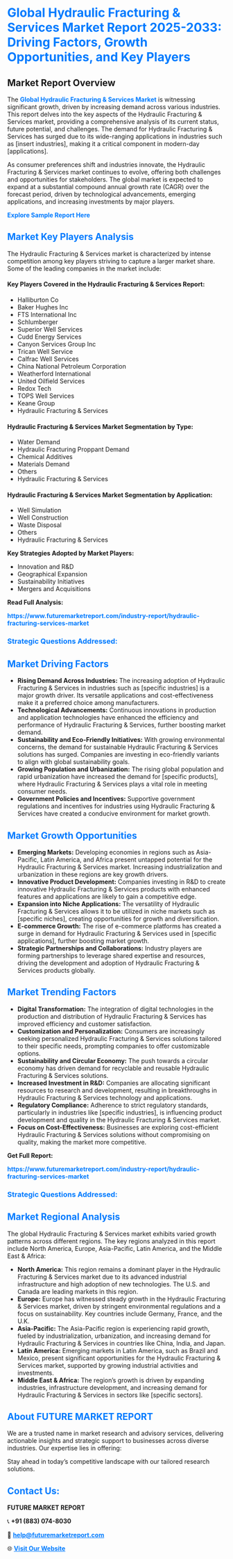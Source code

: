 <h1 style="color: #007BFF;">Global Hydraulic Fracturing & Services Market Report 2025-2033: Driving Factors, Growth Opportunities, and Key Players</h1>

<section id="overview">
<h2>Market Report Overview</h2>
<p>The <a href="https://www.futuremarketreport.com/industry-report/hydraulic-fracturing-services-market" style="color: #007BFF; text-decoration: none;"><strong>Global Hydraulic Fracturing & Services Market</strong></a> is witnessing significant growth, driven by increasing demand across various industries. This report delves into the key aspects of the Hydraulic Fracturing & Services market, providing a comprehensive analysis of its current status, future potential, and challenges. The demand for Hydraulic Fracturing & Services has surged due to its wide-ranging applications in industries such as [insert industries], making it a critical component in modern-day [applications].</p>
<p>As consumer preferences shift and industries innovate, the Hydraulic Fracturing & Services market continues to evolve, offering both challenges and opportunities for stakeholders. The global market is expected to expand at a substantial compound annual growth rate (CAGR) over the forecast period, driven by technological advancements, emerging applications, and increasing investments by major players.</p>
</section>

<section id="overview">
<p><a href="https://www.futuremarketreport.com/request-sample/reportId=110397" style="color: #007BFF; text-decoration: none;"><strong>Explore Sample Report Here</strong></a></p>
</section>

<section id="key-players">
<h2 style="color: #007BFF;">Market Key Players Analysis</h2>
<p>The Hydraulic Fracturing & Services market is characterized by intense competition among key players striving to capture a larger market share. Some of the leading companies in the market include:</p>
<h4>Key Players Covered in the Hydraulic Fracturing & Services Report:</h4>
<ul><li>Halliburton Co</li><li>Baker Hughes Inc</li><li>FTS International Inc</li><li>Schlumberger</li><li>Superior Well Services</li><li>Cudd Energy Services</li><li>Canyon Services Group Inc</li><li>Trican Well Service</li><li>Calfrac Well Services</li><li>China National Petroleum Corporation</li><li>Weatherford International</li><li>United Oilfield Services</li><li>Redox Tech</li><li>TOPS Well Services</li><li>Keane Group</li><li>Hydraulic Fracturing &amp; Services</li></ul>
<h4>Hydraulic Fracturing & Services Market Segmentation by Type:</h4>
<ul><li>Water Demand</li><li>Hydraulic Fracturing Proppant Demand</li><li>Chemical Additives</li><li>Materials Demand</li><li>Others</li><li>Hydraulic Fracturing &amp; Services</li></ul>

<h4>Hydraulic Fracturing & Services Market Segmentation by Application:</h4>
<ul><li>Well Simulation</li><li>Well Construction</li><li>Waste Disposal</li><li>Others</li><li>Hydraulic Fracturing &amp; Services</li></ul>
<p><strong>Key Strategies Adopted by Market Players:</strong></p>
<ul>
<li>Innovation and R&D</li>
<li>Geographical Expansion</li>
<li>Sustainability Initiatives</li>
<li>Mergers and Acquisitions</li>
</ul>
</section>

<section>
<p><strong>Read Full Analysis: </strong></p><a href="https://www.futuremarketreport.com/industry-report/hydraulic-fracturing-services-market" style="color: #007BFF; text-decoration: none;"><strong>https://www.futuremarketreport.com/industry-report/hydraulic-fracturing-services-market</strong></a>
<h3 style="color: #007BFF;">Strategic Questions Addressed:</h3>
</section>

<section id="driving-factors">
<h2 style="color: #007BFF;">Market Driving Factors</h2>
<ul>
<li><strong>Rising Demand Across Industries:</strong> The increasing adoption of Hydraulic Fracturing & Services in industries such as [specific industries] is a major growth driver. Its versatile applications and cost-effectiveness make it a preferred choice among manufacturers.</li>
<li><strong>Technological Advancements:</strong> Continuous innovations in production and application technologies have enhanced the efficiency and performance of Hydraulic Fracturing & Services, further boosting market demand.</li>
<li><strong>Sustainability and Eco-Friendly Initiatives:</strong> With growing environmental concerns, the demand for sustainable Hydraulic Fracturing & Services solutions has surged. Companies are investing in eco-friendly variants to align with global sustainability goals.</li>
<li><strong>Growing Population and Urbanization:</strong> The rising global population and rapid urbanization have increased the demand for [specific products], where Hydraulic Fracturing & Services plays a vital role in meeting consumer needs.</li>
<li><strong>Government Policies and Incentives:</strong> Supportive government regulations and incentives for industries using Hydraulic Fracturing & Services have created a conducive environment for market growth.</li>
</ul>
</section>

<section id="growth-opportunities">
<h2 style="color: #007BFF;">Market Growth Opportunities</h2>
<ul>
<li><strong>Emerging Markets:</strong> Developing economies in regions such as Asia-Pacific, Latin America, and Africa present untapped potential for the Hydraulic Fracturing & Services market. Increasing industrialization and urbanization in these regions are key growth drivers.</li>
<li><strong>Innovative Product Development:</strong> Companies investing in R&D to create innovative Hydraulic Fracturing & Services products with enhanced features and applications are likely to gain a competitive edge.</li>
<li><strong>Expansion into Niche Applications:</strong> The versatility of Hydraulic Fracturing & Services allows it to be utilized in niche markets such as [specific niches], creating opportunities for growth and diversification.</li>
<li><strong>E-commerce Growth:</strong> The rise of e-commerce platforms has created a surge in demand for Hydraulic Fracturing & Services used in [specific applications], further boosting market growth.</li>
<li><strong>Strategic Partnerships and Collaborations:</strong> Industry players are forming partnerships to leverage shared expertise and resources, driving the development and adoption of Hydraulic Fracturing & Services products globally.</li>
</ul>
</section>

<section id="trending-factors">
<h2 style="color: #007BFF;">Market Trending Factors</h2>
<ul>
<li><strong>Digital Transformation:</strong> The integration of digital technologies in the production and distribution of Hydraulic Fracturing & Services has improved efficiency and customer satisfaction.</li>
<li><strong>Customization and Personalization:</strong> Consumers are increasingly seeking personalized Hydraulic Fracturing & Services solutions tailored to their specific needs, prompting companies to offer customizable options.</li>
<li><strong>Sustainability and Circular Economy:</strong> The push towards a circular economy has driven demand for recyclable and reusable Hydraulic Fracturing & Services solutions.</li>
<li><strong>Increased Investment in R&D:</strong> Companies are allocating significant resources to research and development, resulting in breakthroughs in Hydraulic Fracturing & Services technology and applications.</li>
<li><strong>Regulatory Compliance:</strong> Adherence to strict regulatory standards, particularly in industries like [specific industries], is influencing product development and quality in the Hydraulic Fracturing & Services market.</li>
<li><strong>Focus on Cost-Effectiveness:</strong> Businesses are exploring cost-efficient Hydraulic Fracturing & Services solutions without compromising on quality, making the market more competitive.</li>
</ul>
</section>

<section>
<p><strong>Get Full Report: </strong></p><a href="https://www.futuremarketreport.com/industry-report/hydraulic-fracturing-services-market" style="color: #007BFF; text-decoration: none;"><strong>https://www.futuremarketreport.com/industry-report/hydraulic-fracturing-services-market</strong></a>
<h3 style="color: #007BFF;">Strategic Questions Addressed:</h3>
</section>


<section id="regional-analysis">
<h2 style="color: #007BFF;">Market Regional Analysis</h2>
<p>The global Hydraulic Fracturing & Services market exhibits varied growth patterns across different regions. The key regions analyzed in this report include North America, Europe, Asia-Pacific, Latin America, and the Middle East & Africa:</p>
<ul>
<li><strong>North America:</strong> This region remains a dominant player in the Hydraulic Fracturing & Services market due to its advanced industrial infrastructure and high adoption of new technologies. The U.S. and Canada are leading markets in this region.</li>
<li><strong>Europe:</strong> Europe has witnessed steady growth in the Hydraulic Fracturing & Services market, driven by stringent environmental regulations and a focus on sustainability. Key countries include Germany, France, and the U.K.</li>
<li><strong>Asia-Pacific:</strong> The Asia-Pacific region is experiencing rapid growth, fueled by industrialization, urbanization, and increasing demand for Hydraulic Fracturing & Services in countries like China, India, and Japan.</li>
<li><strong>Latin America:</strong> Emerging markets in Latin America, such as Brazil and Mexico, present significant opportunities for the Hydraulic Fracturing & Services market, supported by growing industrial activities and investments.</li>
<li><strong>Middle East & Africa:</strong> The region’s growth is driven by expanding industries, infrastructure development, and increasing demand for Hydraulic Fracturing & Services in sectors like [specific sectors].</li>
</ul>
</section>

<footer>
<h2 style="color: #007BFF;">About FUTURE MARKET REPORT</h2>
<p>We are a trusted name in market research and advisory services, delivering actionable insights and strategic support to businesses across diverse industries. Our expertise lies in offering:</p>

<p>Stay ahead in today’s competitive landscape with our tailored research solutions.</p>

<h2 style="color: #007BFF;">Contact Us:</h2>
<p><strong>FUTURE MARKET REPORT</strong></p>
<p>📞 <strong>+91 (883) 074-8030</strong></p>
<p>📧 <strong><a href="mailto:help@futuremarketreport.com" style="color: #007BFF;">help@futuremarketreport.com</a></strong></p>
<p>🌐 <strong><a href="https://www.futuremarketreport.com/" style="color: #007BFF;">Visit Our Website</a></strong></p>
</footer>
